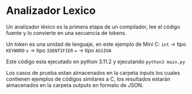 # Analizador Lexico

Un analizador léxico es la primera etapa de un compilador, lee el código fuente y lo convierte en una secuencia de tokens.

Un token es una unidad de lenguaje, en este ejemplo de Mini C:
`int` -> tipo `KEYWORD`
`x` -> tipo `IDENTIFIER`
`=` -> tipo `ASSIGN`

Este código esta ejecutado en python 3.11.2 y ejecutando `python3 main.py`

Los casos de prueba estan almacenados en la carpeta inputs los cuales contienen ejemplos de códigos similares a C, los resultados estarán almacenados en la carpeta outputs en formato de JSON.


